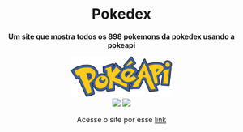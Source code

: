 <h1 align="center">Pokedex</h1>
 
 <p align="center"><b>Um site que mostra todos os 898 pokemons da pokedex usando a pokeapi </b></p>
 <div align="center"><img src="https://raw.githubusercontent.com/PokeAPI/media/master/logo/pokeapi_256.png" width="200"></div>
 <div align="center">
  <img src="https://img.shields.io/badge/TypeScript-007ACC?style=for-the-badge&logo=typescript&logoColor=white" width="200">
  <img src="https://img.shields.io/badge/ReactJs-212121?style=for-the-badge&logo=react&logoColor=00D1F7" width="200">
 </div>

 <p align="center">Acesse o site por esse <a href="https://pokedex-livid-theta-34.vercel.app" target="_black">link</a></p>
